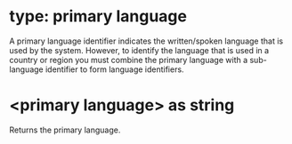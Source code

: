 # type: primary language

A primary language identifier indicates the written/spoken language that is used by the system. However, to identify the language that is used in a country or region you must combine the primary language with a sub-language identifier to form language identifiers.

# &lt;primary language&gt; as string

Returns the primary language.
